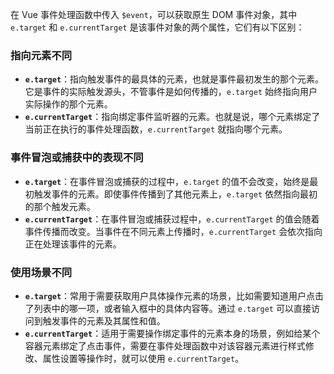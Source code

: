 在 Vue 事件处理函数中传入 `$event`，可以获取原生 DOM 事件对象，其中 `e.target` 和 `e.currentTarget` 是该事件对象的两个属性，它们有以下区别：

### 指向元素不同
- **`e.target`**：指向触发事件的最具体的元素，也就是事件最初发生的那个元素。它是事件的实际触发源头，不管事件是如何传播的，`e.target` 始终指向用户实际操作的那个元素。
- **`e.currentTarget`**：指向绑定事件监听器的元素。也就是说，哪个元素绑定了当前正在执行的事件处理函数，`e.currentTarget` 就指向哪个元素。

### 事件冒泡或捕获中的表现不同
- **`e.target`**：在事件冒泡或捕获的过程中，`e.target` 的值不会改变，始终是最初触发事件的元素。即使事件传播到了其他元素上，`e.target` 依然指向最初的那个触发元素。
- **`e.currentTarget`**：在事件冒泡或捕获过程中，`e.currentTarget` 的值会随着事件传播而改变。当事件在不同元素上传播时，`e.currentTarget` 会依次指向正在处理该事件的元素。

### 使用场景不同
- **`e.target`**：常用于需要获取用户具体操作元素的场景，比如需要知道用户点击了列表中的哪一项，或者输入框中的具体内容等。通过 `e.target` 可以直接访问到触发事件的元素及其属性和值。
- **`e.currentTarget`**：适用于需要操作绑定事件的元素本身的场景，例如给某个容器元素绑定了点击事件，需要在事件处理函数中对该容器元素进行样式修改、属性设置等操作时，就可以使用 `e.currentTarget`。 